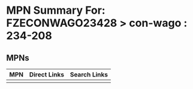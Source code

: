 



# MPN Summary For: FZECONWAGO23428 > con-wago : 234-208

## MPNs
  

|MPN|Direct Links|Search Links|
| :--- | :--- | :--- |
||||
